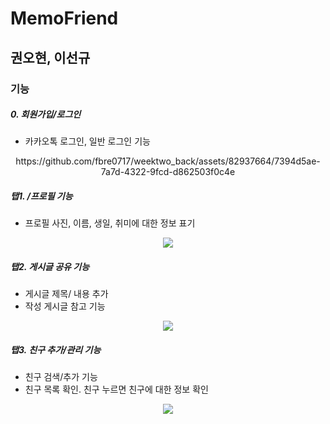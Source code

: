 # MemoFriend

## 권오현, 이선규

### 기능

##### 0. 회원가입/로그인
- 카카오톡 로그인, 일반 로그인 기능
<p align="center">
https://github.com/fbre0717/weektwo_back/assets/82937664/7394d5ae-7a7d-4322-9fcd-d862503f0c4e
</p>

##### 탭1. /프로필 기능

- 프로필 사진, 이름, 생일, 취미에 대한 정보 표기

<p align="center">
  <img src= "https://github.com/fbre0717/weektwo_back/assets/82937664/396a6f1c-ff19-4bac-858c-dbf1b20f5c52">
</p>


##### 탭2. 게시글 공유 기능
- 게시글 제목/ 내용 추가
- 작성 게시글 참고 기능
  
<p align="center">
  <img src= https://github.com/fbre0717/weektwo_back/assets/82937664/28da6f28-58e4-4c32-b278-c24a2a1bcccd>
</p>

##### 탭3. 친구 추가/관리 기능
- 친구 검색/추가 기능
- 친구 목록 확인. 친구 누르면 친구에 대한 정보 확인
  
<p align="center">
  <img src= https://github.com/fbre0717/weektwo_back/assets/82937664/39ca94fd-f964-40ef-b76d-f3b61f55b592>
</p>

